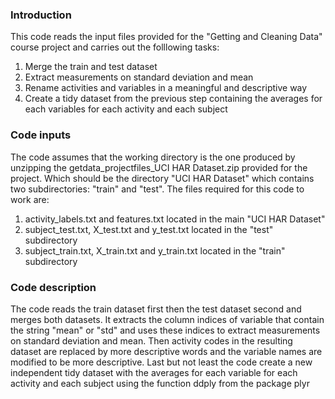 ### Introduction

This code reads the input files provided for the "Getting and Cleaning Data" course
project and carries out the folllowing tasks:
1. Merge the train and test dataset
2. Extract measurements on standard deviation and mean
3. Rename activities and variables in a meaningful and descriptive way
4. Create a tidy dataset from the previous step containing the averages for each 
   variables for each activity and each subject

### Code inputs

The code assumes that the working directory is the one produced by unzipping the 
getdata_projectfiles_UCI HAR Dataset.zip provided for the project. Which should be
the directory "UCI HAR Dataset" which contains two subdirectories: "train" and "test".
The files required for this code to work are:
1. activity_labels.txt and features.txt located in the main "UCI HAR Dataset"
2. subject_test.txt, X_test.txt and y_test.txt located in the  "test" subdirectory
3. subject_train.txt, X_train.txt and y_train.txt located in the "train" subdirectory

### Code description

The code reads the train dataset first then the test dataset second and merges both datasets. 
It extracts the column indices of variable that contain the string "mean" or "std" and uses
these indices to extract measurements on standard deviation and mean. Then activity codes 
in the resulting dataset are replaced by more descriptive words and the variable names are 
modified to be more descriptive.
Last but not least the code create a new independent tidy dataset with the averages for each 
variable for each activity and each subject using the function ddply from the package plyr